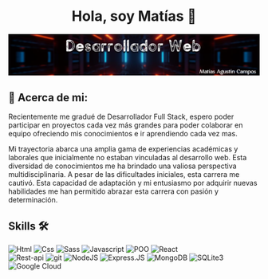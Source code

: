 <div align="center">
<h1 align="center">Hola, soy Matías 👋</h1>
</div>

![banner de presentación](./bannerGithub.png)


## 👀 Acerca de mi:

Recientemente me gradué de Desarrollador Full Stack, espero poder participar en proyectos cada vez más grandes para poder colaborar en equipo ofreciendo mis conocimientos e ir aprendiendo cada vez mas.

Mi trayectoria abarca una amplia gama de experiencias académicas y laborales que inicialmente no estaban vinculadas al desarrollo web. Esta diversidad de conocimientos me ha brindado una valiosa perspectiva multidisciplinaria. A pesar de las dificultades iniciales, esta carrera me cautivó. Esta capacidad de adaptación y mi entusiasmo por adquirir nuevas habilidades me han permitido abrazar esta carrera con pasión y determinación.


## Skills 🛠️

![Html](https://img.shields.io/badge/Html-E34F26?style=for-the-badge&logo=html5&logoColor=white)
![Css](https://img.shields.io/badge/Css-1572B6?style=for-the-badge&logo=css3&logoColor=white)
![Sass](https://img.shields.io/badge/Sass-FFC0CB?style=for-the-badge&logo=css3&logoColor=white)
![Javascript](https://img.shields.io/badge/JavaScript-F7DF1E?style=for-the-badge&logo=javascript&logoColor=black)
![POO](https://img.shields.io/badge/{POO}-E34F26?style=for-the-badge&logo=Poo&logoColor=white)
![React](https://img.shields.io/badge/React-20232A?style=for-the-badge&logo=react&logoColor=61DAFB)</br>
![Rest-api](https://img.shields.io/badge/REST%20API-00BFFF?style=for-the-badge&logo=API&logoColor=white)
![git](https://img.shields.io/badge/git-FF5733?style=for-the-badge&logo=git&logoColor=white)
![NodeJS](https://img.shields.io/badge/Node.js-43853D?style=for-the-badge&logo=node.js&logoColor=white)
![Express.JS](https://img.shields.io/badge/Express.js-404D59?style=for-the-badge)
![MongoDB](https://img.shields.io/badge/MongoDB-4EA94B?style=for-the-badge&logo=mongodb&logoColor=white)
![SQLite3](https://img.shields.io/badge/SQLite3-white?style=for-the-badge&logo=SQLite3&logoColor=B0C4DE)
![Google Cloud](https://img.shields.io/badge/Google%20Cloud-000000?style=for-the-badge&logo=GoogleCloud&logoColor=8A2BE2)


<!--
**2022matias/2022matias** is a ✨ _special_ ✨ repository because its `README.md` (this file) appears on your GitHub profile.

Here are some ideas to get you started:

- 🔭 I’m currently working on ...
- 🌱 I’m currently learning ...
- 👯 I’m looking to collaborate on ...
- 🤔 I’m looking for help with ...
- 💬 Ask me about ...
- 📫 How to reach me: ...
- 😄 Pronouns: ...
- ⚡ Fun fact: ...
-->
